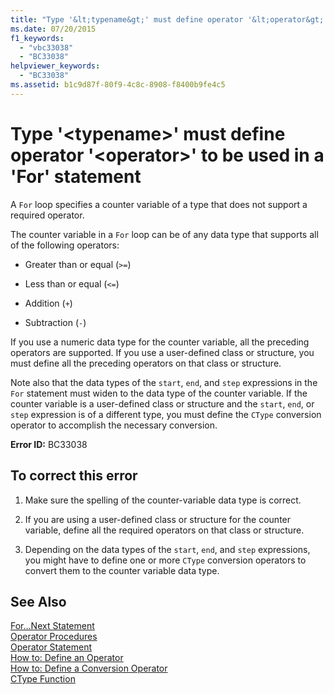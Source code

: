 ```yaml
---
title: "Type '&lt;typename&gt;' must define operator '&lt;operator&gt;' to be used in a 'For' statement"
ms.date: 07/20/2015
f1_keywords: 
  - "vbc33038"
  - "BC33038"
helpviewer_keywords: 
  - "BC33038"
ms.assetid: b1c9d87f-80f9-4c8c-8908-f8400b9fe4c5
---
```

# Type '&lt;typename&gt;' must define operator '&lt;operator&gt;' to be used in a 'For' statement
A `For` loop specifies a counter variable of a type that does not support a required operator.  
  
 The counter variable in a `For` loop can be of any data type that supports all of the following operators:  
  
-   Greater than or equal (`>=`)  
  
-   Less than or equal (`<=`)  
  
-   Addition (`+`)  
  
-   Subtraction (`-`)  
  
 If you use a numeric data type for the counter variable, all the preceding operators are supported. If you use a user-defined class or structure, you must define all the preceding operators on that class or structure.  
  
 Note also that the data types of the `start`, `end`, and `step` expressions in the `For` statement must widen to the data type of the counter variable. If the counter variable is a user-defined class or structure and the `start`, `end`, or `step` expression is of a different type, you must define the `CType` conversion operator to accomplish the necessary conversion.  
  
 **Error ID:** BC33038  
  
## To correct this error  
  
1.  Make sure the spelling of the counter-variable data type is correct.  
  
2.  If you are using a user-defined class or structure for the counter variable, define all the required operators on that class or structure.  
  
3.  Depending on the data types of the `start`, `end`, and `step` expressions, you might have to define one or more `CType` conversion operators to convert them to the counter variable data type.  
  
## See Also  
 [For...Next Statement](../../visual-basic/language-reference/statements/for-next-statement.md)  
 [Operator Procedures](../../visual-basic/programming-guide/language-features/procedures/operator-procedures.md)  
 [Operator Statement](../../visual-basic/language-reference/statements/operator-statement.md)  
 [How to: Define an Operator](../../visual-basic/programming-guide/language-features/procedures/how-to-define-an-operator.md)  
 [How to: Define a Conversion Operator](../../visual-basic/programming-guide/language-features/procedures/how-to-define-a-conversion-operator.md)  
 [CType Function](../../visual-basic/language-reference/functions/ctype-function.md)
